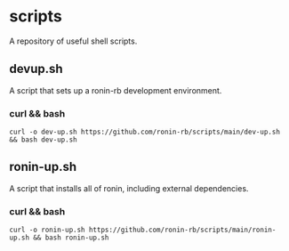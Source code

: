 # scripts

A repository of useful shell scripts.

## devup.sh

A script that sets up a ronin-rb development environment.

### curl && bash

```shell
curl -o dev-up.sh https://github.com/ronin-rb/scripts/main/dev-up.sh && bash dev-up.sh
```

## ronin-up.sh

A script that installs all of ronin, including external dependencies.

### curl && bash

```shell
curl -o ronin-up.sh https://github.com/ronin-rb/scripts/main/ronin-up.sh && bash ronin-up.sh
```

